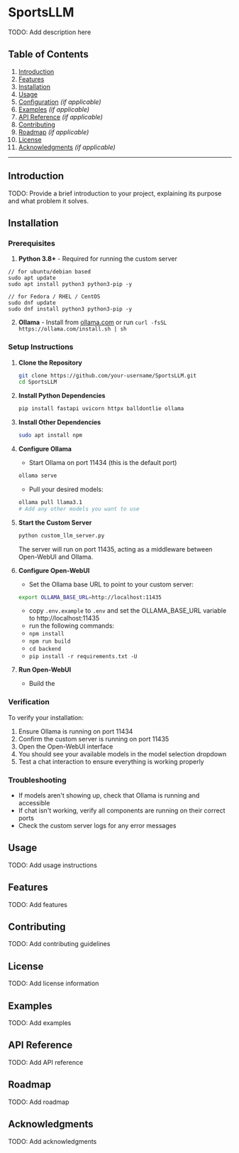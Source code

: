 # **SportsLLM**  
TODO: Add description here

## **Table of Contents**
1. [Introduction](#introduction)  
2. [Features](#features)  
3. [Installation](#installation)  
4. [Usage](#usage)  
5. [Configuration](#configuration) _(if applicable)_  
6. [Examples](#examples) _(if applicable)_  
7. [API Reference](#api-reference) _(if applicable)_  
8. [Contributing](#contributing)  
9. [Roadmap](#roadmap) _(if applicable)_  
10. [License](#license)  
11. [Acknowledgments](#acknowledgments) _(if applicable)_  

---

## **Introduction**
TODO: Provide a brief introduction to your project, explaining its purpose and what problem it solves.

## **Installation**
### **Prerequisites**
1. **Python 3.8+** - Required for running the custom server
```
// for ubuntu/debian based
sudo apt update
sudo apt install python3 python3-pip -y

// for Fedora / RHEL / CentOS
sudo dnf update
sudo dnf install python3 python3-pip -y
```
2. **Ollama** - Install from [ollama.com](https://ollama.com/) or run `curl -fsSL https://ollama.com/install.sh | sh`

### **Setup Instructions**

1. **Clone the Repository**
   ```bash
   git clone https://github.com/your-username/SportsLLM.git
   cd SportsLLM
   ```

2. **Install Python Dependencies**
   ```bash
   pip install fastapi uvicorn httpx balldontlie ollama
   ```

3. **Install Other Dependencies**
   ```bash
   sudo apt install npm
   ```

3. **Configure Ollama**
   - Start Ollama on port 11434 (this is the default port)
   ```bash
   ollama serve 
   ```
   - Pull your desired models:
   ```bash
   ollama pull llama3.1
   # Add any other models you want to use
   ```

4. **Start the Custom Server**
   ```bash
   python custom_llm_server.py
   ```
   The server will run on port 11435, acting as a middleware between Open-WebUI and Ollama.

5. **Configure Open-WebUI**
   - Set the Ollama base URL to point to your custom server:
   ```bash
   export OLLAMA_BASE_URL=http://localhost:11435
   ```
   - copy `.env.example` to `.env` and set the OLLAMA_BASE_URL variable to http://localhost:11435
   - run the following commands:
   - `npm install`
   - `npm run build`
   - `cd backend`
   - `pip install -r requirements.txt -U`

6. **Run Open-WebUI**
   - Build the 

### **Verification**
To verify your installation:
1. Ensure Ollama is running on port 11434
2. Confirm the custom server is running on port 11435
3. Open the Open-WebUI interface
4. You should see your available models in the model selection dropdown
5. Test a chat interaction to ensure everything is working properly

### **Troubleshooting**
- If models aren't showing up, check that Ollama is running and accessible
- If chat isn't working, verify all components are running on their correct ports
- Check the custom server logs for any error messages

## **Usage**
TODO: Add usage instructions

## **Features**
TODO: Add features

## **Contributing**
TODO: Add contributing guidelines

## **License**
TODO: Add license information

## **Examples**
TODO: Add examples

## **API Reference**
TODO: Add API reference

## **Roadmap**
TODO: Add roadmap

## **Acknowledgments**
TODO: Add acknowledgments
